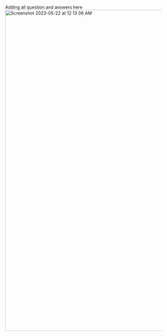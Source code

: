 Adding all question and answers here
<img width="1032" alt="Screenshot 2023-05-22 at 12 13 06 AM" src="https://github.com/Sat2051/Ideation/assets/72353661/8218c5cd-6eec-489d-bdfd-9de678b1608d">
